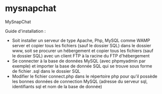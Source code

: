 mysnapchat
==========

MySnapChat

Guide d'installation :
- Soit installer un serveur de type Apache, Php, MySQL comme WAMP server et copier tous les fichiers (sauf le dossier SQL) dans le dossier www, soit se procurer un hébergement et copier tous les fichiers (sauf le dossier SQL) avec un client FTP à la racine du FTP d'hébergement
- Se connecter à la base de données MySQL (avec phpmyadmin par exemple) et importer la base de donnée SQL qui se trouve sous forme de fichier .sql dans le dossier SQL
- Modifier le fichier connect.php dans le répertoire php pour qu'il possède les bonnes données de connection MySQL (adresse du serveur sql, identifiants sql et nom de la base de donnée)
